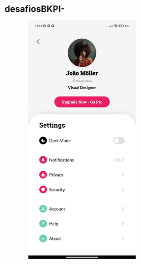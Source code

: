 # desafiosBKPI-

<p align="center">
  <img src="screenshot.jpg" width="350" title="hover text">
</p>
